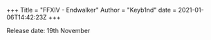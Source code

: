 +++
Title = "FFXIV - Endwalker"
Author = "Keyb1nd"
date = 2021-01-06T14:42:23Z
+++

Release date: 19th November